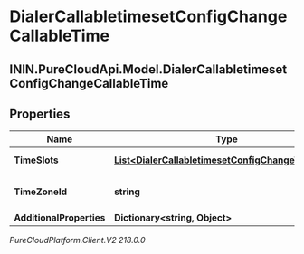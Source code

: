 # DialerCallabletimesetConfigChangeCallableTime

## ININ.PureCloudApi.Model.DialerCallabletimesetConfigChangeCallableTime

## Properties

|Name | Type | Description | Notes|
|------------ | ------------- | ------------- | -------------|
| **TimeSlots** | [**List&lt;DialerCallabletimesetConfigChangeTimeSlot&gt;**](DialerCallabletimesetConfigChangeTimeSlot) | The time slots | [optional] |
| **TimeZoneId** | **string** | The ISO ID for the timezone | [optional] |
| **AdditionalProperties** | **Dictionary&lt;string, Object&gt;** |  | [optional] |



_PureCloudPlatform.Client.V2 218.0.0_
